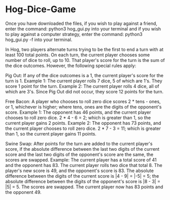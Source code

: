 # Hog-Dice-Game

Once you have downloaded the files, if you wish to play against a friend, enter the command: python3 hog_gui.py into your terminal and if you wish to play against a computer strategy, enter the command: python3 hog_gui.py -f into your terminal.

In Hog, two players alternate turns trying to be the first to end a turn with at least 100 total points. On each turn, the current player chooses some number of dice to roll, up to 10. That player's score for the turn is the sum of the dice outcomes. However, the following special rules apply:

Pig Out: If any of the dice outcomes is a 1, the current player's score for the turn is 1.
  Example 1: The current player rolls 7 dice, 5 of which are 1's. They score 1 point for the turn.
  Example 2: The current player rolls 4 dice, all of which are 3's. Since Pig Out did not occur, they score 12 points for the turn.

Free Bacon: A player who chooses to roll zero dice scores 2 * tens - ones, or 1, whichever is higher; where tens, ones are the digits of the opponent's score.
  Example 1: The opponent has 46 points, and the current player chooses to roll zero dice. 2 * 4 - 6 = 2; which is greater than 1, so the     current player gains 2 points.
  Example 2: The opponent has 73 points, and the current player chooses to roll zero dice. 2 * 7 - 3 = 11; which is greater than 1, so the   current player gains 11 points.
 
Swine Swap: After points for the turn are added to the current player's score, if the absolute difference between the last two digits of the current score and the last two digits of the opponent's score are the same, the scores are swapped.
  Example: The current player has a total score of 41 and the opponent has 83. The current player rolls two dice that total 8. The player's   new score is 49, and the opponent's score is 83. The absolute difference between the digits of the current score is |4 - 9| = |-5| = 5;     the absolute difference between the digits of the opponent's score is |8 - 3| = |5| = 5. The scores are swapped. The current player now     has 83 points and the opponent 49.
  

